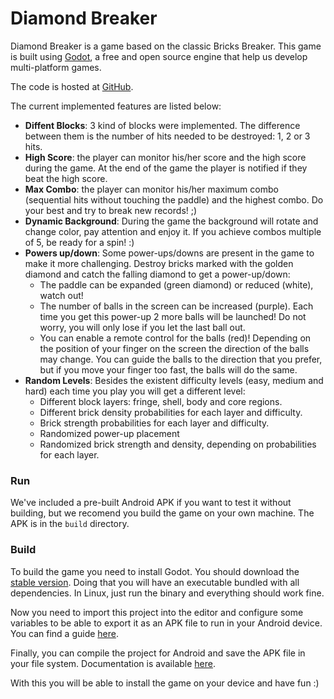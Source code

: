 # Diamond Breaker

Diamond Breaker is a game based on the classic Bricks Breaker. This game is
built using [Godot](https://godotengine.org/), a free and open source engine
that help us develop multi-platform games.

The code is hosted at [GitHub](https://github.com/phrb/BrickBreaker).

The current implemented features are listed below:

- **Diffent Blocks**: 3 kind of blocks were implemented. The difference between
them is the number of hits needed to be destroyed: 1, 2 or 3 hits.
- **High Score**: the player can monitor his/her score and the high score
during the game. At the end of the game the player is notified if they beat 
the high score.
- **Max Combo**: the player can monitor his/her maximum combo (sequential hits
without touching the paddle) and the highest combo. Do your best and try to
break new records! ;)
- **Dynamic Background**: During the game the background will rotate and change
color, pay attention and enjoy it. If you achieve combos multiple of 5,
be ready for a spin! :)
- **Powers up/down**: Some power-ups/downs are present in the game to make it
more challenging. Destroy bricks marked with the golden diamond and catch
the falling diamond to get a power-up/down:
  - The paddle can be expanded (green diamond) or reduced (white), watch out!
  - The number of balls in the screen can be increased (purple). Each time you get
  this power-up 2 more balls will be launched! Do not worry, you will only lose
  if you let the last ball out.
  - You can enable a remote control for the balls (red)! Depending on the
  position of your finger on the screen the direction of the balls may
  change. You can guide the balls to the direction that you prefer, but if you
  move your finger too fast, the balls will do the same.
- **Random Levels**: Besides the existent difficulty levels (easy, medium and hard) each
time you play you will get a different level:
  - Different block layers: fringe, shell, body and core regions.
  - Different brick density probabilities for each layer and difficulty.
  - Brick strength probabilities for each layer and difficulty.
  - Randomized power-up placement
  - Randomized brick strength and density, depending on probabilities for each layer.

### Run

We've included a pre-built Android APK if you want to test it without building,
but we recomend you build the game on your own machine. The APK is in the
`build` directory.

### Build

To build the game you need to install Godot. You should download the
[stable version](https://godotengine.org/download). Doing that you will have an
executable bundled with all dependencies. In Linux, just run
the binary and everything should work fine.

Now you need to import this project into the editor and configure some
variables to be able to export it as an APK file to run in your Android device. You
can find a guide
[here](http://docs.godotengine.org/en/stable/learning/workflow/export/exporting_for_android.html).

Finally, you can compile the project for Android and save the APK file in your
file system. Documentation is available
[here](http://docs.godotengine.org/en/stable/development/compiling/compiling_for_android.html).

With this you will be able to install the game on your device and have fun :)
